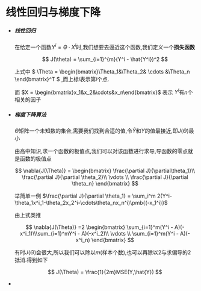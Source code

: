 # 线性回归与梯度下降

- ##### 线性回归

  在给定一个函数$Y^i=\Theta·X^i$时,我们想要去逼近这个函数,我们定义一个**损失函数**
  
  $$
  J(\theta) = \sum_{i=1}^{m}(Y^i - \hat{Y^i})^2
  $$
  
  上式中 $ \Theta = \begin{bmatrix}\Theta_1&\Theta_2& \cdots &\Theta_n  \end{bmatrix}^T $  ,而上标$i$表示第$i$个点.

  而 $X = \begin{bmatrix}x_1&x_2&\cdots&x_n\end{bmatrix}$ 表示 $Y^i$有$n$个相关的因子

- ##### 梯度下降算法

  $\Theta$矩阵一个未知数的集合,需要我们找到合适的值,令$\hat{Y}$和$Y$的值最接近,即$J(\Theta)$最小

  由高中知识,求一个函数的极值点,我们可以对该函数进行求导,导函数的零点就是函数的极值点
  
  $$
  \nabla{J(\Theta)} = \begin{bmatrix} \frac{\partial J}{\partial\theta_1}\\ \frac{\partial J}{\partial \theta_2}\\ \vdots \\ \frac{\partial J}{\partial \theta_n} \end{bmatrix}
  $$
  
  举简单一例 $\frac{\partial J}{\partial \theta_1} = \sum_i^m 2(Y^i-\theta_1x^i_1-\theta_2x_2^i-\cdots\theta_nx_n^i)\pmb{(-x_1^i)}$ 

  由上式类推
  
  $$
  \nabla{J(\Theta)} =2 \begin{bmatrix} \sum_{i=1}^m(Y^i - A)(-x^i_1)\\\sum_{i=1}^mY^i - A)(-x^i_2)\\ \vdots \\ \sum_{i=1}^m(Y^i - A)(-x^i_n) \end{bmatrix}
  $$
  
  有时$J(\Theta)$会很大,所以我们可以除以$m$(样本个数),也可以再除以2与求偏导的2抵消.得到如下
  
  $$
  J(\Theta) = \frac{1}{2m}MSE(Y,\hat{Y})
  $$

- 

